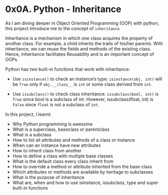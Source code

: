 # 0x0A. Python - Inheritance

As I am diving deeper in Object Oriented Programming (OOP) with python, this project introduce me to the concept of `inheritance`


Inheritance is a mechanism in which one class acquires the property of another class. For example, a child inherits the traits of his/her parents. With inheritance, we can reuse the fields and methods of the existing class. Hence, inheritance facilitates Reusability and is an important concept of OOPs.


Python has two built-in functions that work with inheritance:

- Use `isinstance()` to check an instance’s type: `isinstance(obj, int)` will be `True` only if `obj.__class__` is `int` or some class derived from `int`.

- Use  `issubclass()` to check class inheritance: `issubclass(bool, int)` is `True` since bool is a subclass of int. However, issubclass(float, int) is `False` since `float` is not a subclass of `int`.


In this project, I learnt:
- Why Python programming is awesome
- What is a superclass, baseclass or parentclass
- What is a subclass
- How to list all attributes and methods of a class or instance
- When can an instance have new attributes
- How to inherit class from another
- How to define a class with multiple base classes
- What is the default class every class inherit from
- How to override a method or attribute inherited from the base class
- Which attributes or methods are available by heritage to subclasses
- What is the purpose of inheritance
- What are, when and how to use isinstance, issubclass, type and super built-in functions

